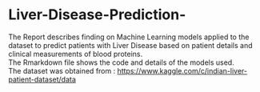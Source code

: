 # Liver-Disease-Prediction-
The Report describes finding on Machine Learning models applied to the dataset to predict patients with Liver Disease based on patient details and clinical measurements of blood proteins.   
The Rmarkdown file shows the code and details of the models used.  
The dataset was obtained from : https://www.kaggle.com/c/indian-liver-patient-dataset/data
